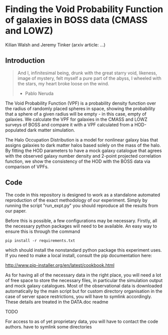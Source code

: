 Finding the Void Probability Function of galaxies in BOSS data (CMASS and LOWZ)
===============================================================================

Kilian Walsh and Jeremy Tinker
(arxiv article: ...)


Introduction
------------

> And I, infinitesimal being,
> drunk with the great starry
> void,
> likeness, image of
> mystery,
> felt myself a pure part
> of the abyss,
> I wheeled with the stars,
> my heart broke loose on the wind.
>
> - Pablo Neruda

The Void Probability Function (VPF) is a probability density function over the
radius of randomly placed spheres in space, showing the probability that a
sphere of a given radius will be empty - in this case, empty of galaxies. We
calculate the VPF for galaxies in the CMASS and LOWZ surveys of BOSS and
compare it with a VPF calculated from a HOD-populated dark matter simulation.

The Halo Occupation Distribution is a model for nonlinear galaxy bias that
assigns galaxies to dark matter halos based solely on the mass of the halo.
By fitting the HOD parameters to have a mock galaxy catalogue that agrees with
the observed galaxy number density and 2-point projected correlation function,
we show the consistency of the HOD with the BOSS data via comparison of VPFs.


Code
----

The code in this repository is designed to work as a standalone automated
reproduction of the exact methodology of our experiment. Simply by running the
script "run_expt.py" you should reproduce all the results from our paper.

Before this is possible, a few configurations may be necessary. Firstly, all
the necessary python packages will need to be available. An easy way to ensure
this is through the command

```
pip install -r requirements.txt
```

which should install the nonstandard python package this experiment uses. If
you need to make a local install, consult the pip documentation here:

http://www.pip-installer.org/en/latest/cookbook.html

As for having all of the necessary data in the right place, you will need a lot
of free space to store the necessary files, in particular the simulation output
and mock galaxy catalogues. Most of the observational data is downloaded
automatically by the main script but for custom directory organisation in the
case of server space restrictions, you will have to symlink accordingly. These
details are treated in the DATA.doc readme

TODO

For access to as of yet proprietary data, you will have to contact the code
authors.
have to symlink some directories

